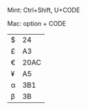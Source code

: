 Mint: Ctrl+Shift, U+CODE

Mac: option + CODE

|||
|---|---|
| $ | 24 |
| £ | A3 |
| € | 20AC |
| ¥ | A5 |
| α | 3B1 |
| β | 3B |
